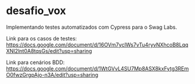 # desafio_vox

Implementando testes automatizados com Cypress para o Swag Labs.

Link para os casos de testes: https://docs.google.com/document/d/16OVm7yclWs7vTu4ryvNXhcoB8LqqXNI2lnt0A8tqsGs/edit?usp=sharing

Link para cenários BDD: https://docs.google.com/document/d/1WtGVvL4SU7Mp8ASX8kxFytg3REmO0fwzGrgpAjo-n3A/edit?usp=sharing